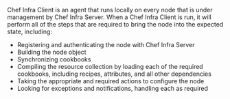 Chef Infra Client is an agent that runs locally on every node that is
under management by Chef Infra Server. When a Chef Infra Client is run,
it will perform all of the steps that are required to bring the node
into the expected state, including:

-   Registering and authenticating the node with Chef Infra Server
-   Building the node object
-   Synchronizing cookbooks
-   Compiling the resource collection by loading each of the required
    cookbooks, including recipes, attributes, and all other dependencies
-   Taking the appropriate and required actions to configure the node
-   Looking for exceptions and notifications, handling each as required